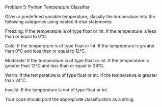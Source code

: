 Problem 5: Python Temperature Classifier

Given a predefined variable temperature, classify the temperature into the following categories using nested if-else statements:

Freezing:
If the temperature is of type float or int.
If the temperature is less than or equal to 0°C.

Cold:
If the temperature is of type float or int.
If the temperature is greater than 0°C and less than or equal to 12°C.

Moderate:
If the temperature is of type float or int.
If the temperature is greater than 12°C and less than or equal to 24°C.

Warm:
If the temperature is of type float or int.
If the temperature is greater than 24°C.

Invalid:
If the temperature is not of type float or int.

Your code should print the appropriate classification as a string.